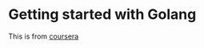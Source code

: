 # Getting started with Golang

This is from [coursera](https://www.coursera.org/learn/golang-getting-started/home/welcome)
